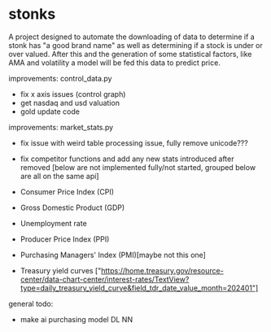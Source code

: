 # stonks
A project designed to automate the downloading of data to determine if a stonk has "a good brand name" as well as determining if a stock is under or over valued. After this and the generation of some statistical factors, like AMA and volatility a model will be fed this data to predict price.

improvements: control_data.py
 - fix x axis issues (control graph)
 - get nasdaq and usd valuation
 - gold update code

improvements: market_stats.py
 - fix issue with weird table processing issue, fully remove unicode???
 
 - fix competitor functions and add any new stats introduced after removed
 [below are not implemented fully/not started, grouped below are all on the same api]
 - Consumer Price Index (CPI)
 - Gross Domestic Product (GDP)
 - Unemployment rate
 - Producer Price Index (PPI)
 - Purchasing Managers' Index (PMI)[maybe not this one]

 - Treasury yield curves ["https://home.treasury.gov/resource-center/data-chart-center/interest-rates/TextView?type=daily_treasury_yield_curve&field_tdr_date_value_month=202401"]

general todo:
 - make ai purchasing model DL NN
